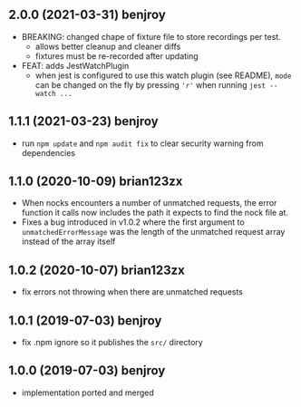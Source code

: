 ## 2.0.0 (2021-03-31) benjroy

- BREAKING: changed chape of fixture file to store recordings per test.
  - allows better cleanup and cleaner diffs
  - fixtures must be re-recorded after updating
- FEAT: adds JestWatchPlugin
  - when jest is configured to use this watch plugin (see README), `mode` can be changed on the fly by pressing `'r'` when running `jest --watch ...`

## 1.1.1 (2021-03-23) benjroy

- run `npm update` and `npm audit fix` to clear security warning from dependencies

## 1.1.0 (2020-10-09) brian123zx

- When nocks encounters a number of unmatched requests, the error function it calls now includes the path it expects to find the nock file at.
- Fixes a bug introduced in v1.0.2 where the first argument to `unmatchedErrorMessage` was the length of the unmatched request array instead of the array itself

## 1.0.2 (2020-10-07) brian123zx

- fix errors not throwing when there are unmatched requests

## 1.0.1 (2019-07-03) benjroy

- fix .npm ignore so it publishes the `src/` directory

## 1.0.0 (2019-07-03) benjroy

- implementation ported and merged
